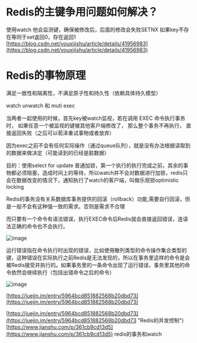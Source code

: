 # Redis的主键争用问题如何解决？

使用watch 他会监测键，确保被修改后，后面的修改会失败SETNX 如果key不存在等同于set返回0，存在返回1  
[https://blog.csdn.net/youxijishu/article/details/41956983](https://blog.csdn.net/youxijishu/article/details/41956983)

# Redis的事物原理

满足一致性和隔离性，不满足原子性和持久性（依赖具体持久模型）

watch unwatch 和 muti exec

当两者一起使用的时候，首先key被watch监视，若在调用 EXEC 命令执行事务时， 如果任意一个被监视的键被其他客户端修改了， 那么整个事务不再执行， 直接返回失败（之后可以荀泽重试事物或者放弃）

因为exec之前不会有任何实际操作（通过queue队列），就是没有办法根据读取到的数据来做决定（可能读到的已经是脏数据）

目的：使用select for update 普通加锁，第一个执行的执行完成之前，其余的事物都必须阻塞，造成时间上的等待，所以watch并不会对数据进行加锁，redis只会在数据改变的情况下，通知执行了watch的客户端，叫做乐观锁optimistic locking

Redis的事务没有关系数据库事务提供的回滚（rollback）功能,需要自行回滚，但是一般不会有这种强一致的需求。否则是需求不合理

而只要有一个命令有语法错误，执行EXEC命令后Redis就会直接返回错误，连语法正确的命令也不会执行。

![image](http://static.lovedata.net/jpg/2018/5/18/e58f5d71439a34699548842b85c9d413.jpg)

运行错误指在命令执行时出现的错误，比如使用散列类型的命令操作集合类型的键，这种错误在实际执行之前Redis是无法发现的，所以在事务里这样的命令是会被Redis接受并执行的。如果事务里的一条命令出现了运行错误，事务里其他的命令依然会继续执行（包括出错命令之后的命令）

![image](http://static.lovedata.net/jpg/2018/5/18/6971ad099e1afbb9f65823c9749bc90b.jpg)

[https://juejin.im/entry/5964bcd851882568b20dbd73](https://juejin.im/entry/5964bcd851882568b20dbd73)

[https://juejin.im/entry/5964bcd851882568b20dbd73](https://juejin.im/entry/5964bcd851882568b20dbd73 "Redis的并发控制")  
[https://www.jianshu.com/p/361cb9cd13d5](https://www.jianshu.com/p/361cb9cd13d5)   redis的事务和watch





